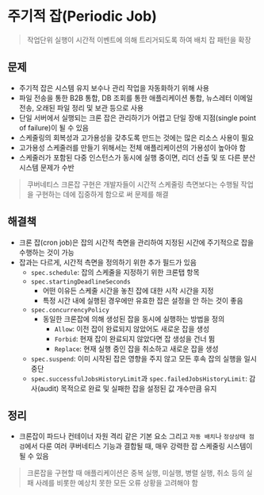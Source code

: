 # 주기적 잡(Periodic Job)
> 작업단위 실행이 시간적 이벤트에 의해 트리거되도록 하여 배치 잡 패턴을 확장

## 문제
- 주기적 잡은 시스템 유지 보수나 관리 작업을 자동화하기 위해 사용
- 파일 전송을 통한 B2B 통합, DB 조회를 통한 애플리케이션 통합, 뉴스레터 이메일 전송, 오래된 파일 정리 및 보관 등으로 사용
- 단일 서버에서 실행되는 크론 잡은 관리하기가 어렵고 단일 장애 지점(single point of failure)이 될 수 있음
- 스케줄링의 회복성과 고가용성을 갖추도록 만드는 것에는 많은 리소스 사용이 필요
- 고가용성 스케줄러를 만들기 위해서는 전체 애플리케이션의 가용성이 높아야 함
- 스케줄러가 포함된 다중 인스턴스가 동시에 실행 중이면, 리더 선출 및 또 다른 분산 시스템 문제가 수반

> 쿠버네티스 크론잡 구현은 개발자들이 시간적 스케줄링 측면보다는 수행될 작업을 구현하는 데에 집중하게 함으로 써 문제를 해결

## 해결책
- 크론 잡(cron job)은 잡의 시간적 측면을 관리하여 지정된 시간에 주기적으로 잡을 수행하는 것이 가능
- 잡과는 다르게, 시간적 측면을 정의하기 위한 추가 필드가 있음
  - `spec.schedule`: 잡의 스케줄을 지정하기 위한 크론탭 항목
  - `spec.startingDeadlineSeconds`
    - 어떤 이유든 스케줄 시간을 놓친 잡에 대한 시작 시간을 지정
    - 특정 시간 내에 실행된 경우에만 유효한 잡은 설정을 안 하는 것이 좋음
  - `spec.concurrencyPolicy`
    - 동일한 크론잡에 의해 생성된 잡을 동시에 실행하는 방법을 정의
      - `Allow`: 이전 잡이 완료되지 않았어도 새로운 잡을 생성
      - `Forbid`: 현재 잡이 완료되지 않았다면 잡 생성을 건너 뜀
      - `Replace`: 현재 실행 중인 잡을 취소하고 새로운 잡을 생성
  - `spec.suspend`: 이미 시작된 잡은 영향을 주지 않고 모든 후속 잡의 실행을 일시 중단
  - `spec.successfulJobsHistoryLimit`과 `spec.failedJobsHistoryLimit`: 감사(audit) 목적으로 완료 및 실패한 잡을 설정된 값 개수만큼 유지

## 정리
- 크론잡이 파드나 컨테이너 자원 격리 같은 기본 요소 그리고 `자동 배치`나 `정상상태 점검`에서 다룬 여러 쿠버네티스 기능과 결합될 때, 매우 강력한 잡 스케줄링 시스템이 될 수 있음

> 크론잡을 구현할 때 애플리케이션은 중복 실행, 미실행, 병렬 실행, 취소 등의 실패 사례를 비롯한 예상치 못한 모든 오류 상황을 고려해야 함